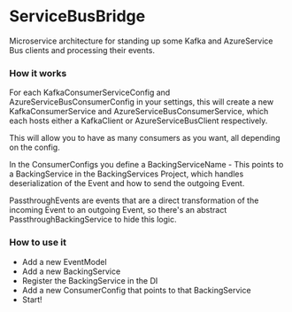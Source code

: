 # ServiceBusBridge

Microservice architecture for standing up some Kafka and AzureService Bus clients 
and processing their events.

### How it works

For each KafkaConsumerServiceConfig and AzureServiceBusConsumerConfig in your settings,
this will create a new KafkaConsumerService and AzureServiceBusConsumerService, 
which each hosts either a KafkaClient or AzureServiceBusClient respectively.

This will allow you to have as many consumers as you want, all depending on the config.

In the ConsumerConfigs you define a BackingServiceName - This points to a BackingService 
in the BackingServices Project, which handles deserialization of the Event and how to send the outgoing Event.

PassthroughEvents are events that are a direct transformation of the incoming Event to an outgoing Event, so there's
an abstract PassthroughBackingService to hide this logic.

### How to use it
* Add a new EventModel
* Add a new BackingService
* Register the BackingService in the DI
* Add a new ConsumerConfig that points to that BackingService
* Start!
